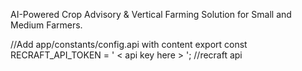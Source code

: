 AI-Powered Crop Advisory & Vertical Farming Solution for Small and Medium Farmers.

//Add app/constants/config.api with content export const RECRAFT_API_TOKEN = ' < api key here > ';
//recraft api
